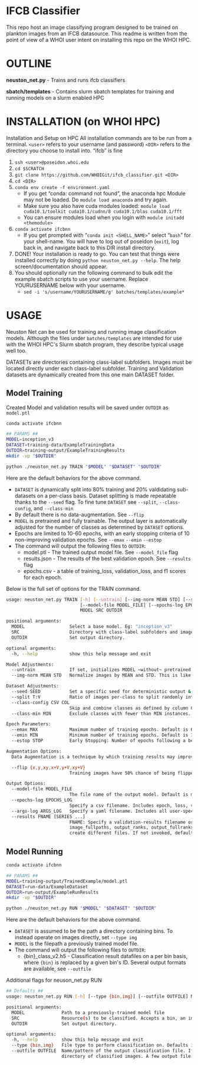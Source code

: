 # IFCB Classifier

This repo host an image classifying program designed to be trained on plankton images from an IFCB datasource.
This readme is written from the point of view of a WHOI user intent on installing this repo on the WHOI HPC.

# OUTLINE

**neuston_net.py** - Trains and runs ifcb classifiers

**sbatch/templates** - Contains slurm sbatch templates for training and running models on a slurm enabled HPC 

# INSTALLATION (on WHOI HPC)

Installation and Setup on HPC
All installation commands are to be run from a terminal.
`<user>` refers to your username (and password)
`<DIR>` refers to the directory you choose to install into. “ifcb” is fine

1. `ssh <user>@poseidon.whoi.edu`
0. `cd $SCRATCH`
0. `git clone https://github.com/WHOIGit/ifcb_classifier.git <DIR>`
0. `cd <DIR>`
0. `conda env create -f environment.yaml`
    * If you get “conda: command not found”, the anaconda hpc Module may not be loaded. Do `module load anaconda` and try again.
     * Make sure you also have cuda modules loaded:
`module load cuda10.1/toolkit cuda10.1/cudnn/8 cuda10.1/blas cuda10.1/fft`
    * You can ensure modules load when you login with `module initadd <themodule>`
0. `conda activate ifcbnn`
    * If you get prompted with “`conda init <SHELL_NAME>`” select “`bash`” for your shell-name. You will have to log out of poseidon (`exit`), log back in, and navigate back to this DIR install directory.
0. DONE! Your installation is ready to go. You can test that things were installed correctly by doing `python neuston_net.py --help`. The help screen/documentation should appear.
0. You should optionally run the following command to bulk edit the example sbatch scripts to use your username. Replace YOURUSERNAME below with your username.
    * `sed -i 's/username/YOURUSERNAME/g' batches/templates/example*`


# USAGE

Neuston Net can be used for training and running image classification models.
Although the files under `batches/templates` are intended for use with the WHOI HPC's Slurm sbatch program, they describe typical usage well too.

DATASETs are directories containing class-label subfolders. Images must be located directly under each class-label subfolder. 
Training and Validation datasets are dynamically created from this one main DATASET folder.  

## Model Training
Created Model and validation results will be saved under `OUTDIR` as `model.ptl`
```sh
conda activate ifcbnn

## PARAMS ##
MODEL=inception_v3
DATASET=training-data/ExampleTrainingData
OUTDIR=training-output/ExampleTrainingResults
mkdir -vp "$OUTDIR"

python ./neuston_net.py TRAIN "$MODEL" "$DATASET" "$OUTDIR" 

```
Here are the default behaviors for the above command.

* `DATASET` is dynamically split into 80% training and 20% valdidating sub-datasets on a per-class basis. Dataset splitting is made repeatable thanks to the `--seed` flag. To fine tune `DATASET` see `--split`, `--class-config`, and `--class-min` 
* By default there is no data-augmentation. See `--flip`
* `MODEL` is pretrained and fully trainable. The output layer is automatically adjusted for the number of classes as determined by `DATASET` options.
* Epochs are limited to 10-60 epochs, with an early stopping criteria of 10 non-improving validation epochs. See `--emax` `--emin` `--estop`
* The command will output the following files to `OUTDIR`: 
  * model.ptl - The trained output model file. See `--model_file` flag
  * results.json - The results of the best validation epoch. See `--results` flag 
  * epochs.csv - a table of training_loss, validation_loss, and f1 scores for each epoch.
 
Below is the full set of options for the TRAIN command.
```sh
usage: neuston_net.py TRAIN [-h] [--untrain] [--img-norm MEAN STD] [--seed SEED] [--split T:V] [--class-config CSV COL] [--class-min MIN] [--emax MAX] [--emin MIN] [--estop STOP] [--flip {x,y,xy,x+V,y+V,xy+V}]
                            [--model-file MODEL_FILE] [--epochs-log EPOCHS_LOG] [--args-log ARGS_LOG] [--results FNAME [SERIES ...]]
                            MODEL SRC OUTDIR

positional arguments:
  MODEL                 Select a base model. Eg: "inception_v3"
  SRC                   Directory with class-label subfolders and images
  OUTDIR                Set output directory.

optional arguments:
  -h, --help            show this help message and exit

Model Adjustments:
  --untrain             If set, initializes MODEL ~without~ pretrained neurons. Default (unset) is pretrained
  --img-norm MEAN STD   Normalize images by MEAN and STD. This is like whitebalancing.

Dataset Adjustments:
  --seed SEED           Set a specific seed for deterministic output & dataset-splitting reproducability.
  --split T:V           Ratio of images per-class to split randomly into Training and Validation datasets. Randomness affected by SEED. Default is "80:20"
  --class-config CSV COL
                        Skip and combine classes as defined by column COL of a special CSV configuration file
  --class-min MIN       Exclude classes with fewer than MIN instances. Default is 2

Epoch Parameters:
  --emax MAX            Maximum number of training epochs. Default is 60
  --emin MIN            Minimum number of training epochs. Default is 10
  --estop STOP          Early Stopping: Number of epochs following a best-epoch after-which to stop training. Set STOP=0 to disable. Default is 10

Augmentation Options:
  Data Augmentation is a technique by which training results may improved by simulating novel input

  --flip {x,y,xy,x+V,y+V,xy+V}
                        Training images have 50% chance of being flipped along the designated axis: (x) vertically, (y) horizontally, (xy) either/both. May optionally specify "+V" to include Validation dataset

Output Options:
  --model-file MODEL_FILE
                        The file name of the output model. Default is model.ptl
  --epochs-log EPOCHS_LOG
                        Specify a csv filename. Includes epoch, loss, validation loss, and f1 scores. Default is epochs.csv
  --args-log ARGS_LOG   Specify a yaml filename. Includes all user-specified and default training parameters.
  --results FNAME [SERIES ...]
                        FNAME: Specify a validation-results filename or pattern. Valid patterns are: "{epoch}". Accepts .json .h5 and .mat file formats. Default is "results.json". SERIES: Options are: image_basenames,
                        image_fullpaths, output_ranks, output_fullranks, confusion_matrix. class_labels, input_classes, output_classes are always included by default. --results may be specified multiple times in order to
                        create different files. If not invoked, default is "results.json image_basenames"

```
## Model Running

```sh
conda activate ifcbnn

## PARAMS ##
MODEL=training-output/TrainedExample/model.ptl
DATASET=run-data/ExampleDataset
OUTDIR=run-output/ExampleRunResults
mkdir -vp "$OUTDIR"

python ./neuston_net.py RUN "$MODEL" "$DATASET" "$OUTDIR"

```
Here are the default behaviors for the above command.
* `DATASET` is assumed to be the path a directory containing bins. To instead operate on images directly, set `--type img`
* `MODEL` is the filepath a previously trained model file. 
* The command will output the following files to `OUTDIR`:
  * {bin}_class_v2.h5 - Classification result datafiles on a per bin basis, where `{bin}` is replaced by a given bin's ID. Several output formats are available, see `--outfile`

Additional flags for neuson_net.py RUN
```sh
## Defaults ##
usage: neuston_net.py RUN [-h] [--type {bin,img}] [--outfile OUTFILE] MODEL SRC OUTDIR

positional arguments:
  MODEL              Path to a previously-trained model file
  SRC                Resource(s) to be classified. Accepts a bin, an image, a text-file, or a directory. Directories are accessed recursively
  OUTDIR             Set output directory.

optional arguments:
  -h, --help         show this help message and exit
  --type {bin,img}   File type to perform classification on. Defaults is "bin"
  --outfile OUTFILE  Name/pattern of the output classification file. If TYPE==bin, "{bin}" in OUTFILE will be replaced with the bin id on a per-bin basis. If TYPE==img, "{dir}" in OUTFILE will be replaced with the parent
                     directory of classified images. A few output file formats are recognized: .csv, .mat, and .h5 (hdf). Default for TYPE==bin is "{bin}_class_v2.h5"; Default for TYPE==img is "{dir}.csv".
```



